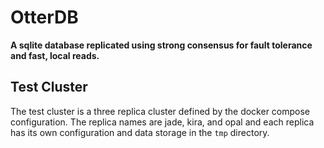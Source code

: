 # OtterDB

**A sqlite database replicated using strong consensus for fault tolerance and fast, local reads.**

## Test Cluster

The test cluster is a three replica cluster defined by the docker compose configuration. The replica names are jade, kira, and opal and each replica has its own configuration and data storage in the `tmp` directory.